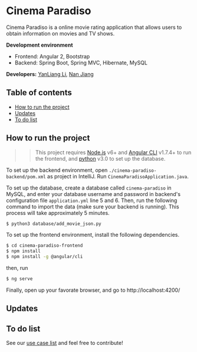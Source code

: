 # Cinema Paradiso

Cinema Paradiso is a online movie rating application that allows users to obtain information on movies and TV shows. 

**Development environment**
  - Frontend: Angular 2, Bootstrap
  - Backend: Spring Boot, Spring MVC, Hibernate, MySQL
  
**Developers:** [YanLiang Li](https://github.com/yanliangli), [Nan Jiang](https://github.com/BoofOfFools)

## Table of contents
* [How to run the project](#how-to-run-the-project)
* [Updates](#updates)
* [To do list](#to-do-list)

## How to run the project <a id="how-to-run-the-project"></a>
>>This project requires [Node.js](https://nodejs.org/) v6+ and [Angular CLI](https://cli.angular.io) v1.7.4+ to run the frontend, and [python](https://www.python.org/download/releases/3.0/) v3.0 to set up the database.

To set up the backend environment, open ``./cinema-paradiso-backend/pom.xml`` as project in IntelliJ. Run ``CinemaParadisoApplication.java``.

To set up the database, create a database called ``cinema-paradiso`` in MySQL, and enter your database username and password in backend's configuration file ``application.yml`` line 5 and 6. Then, run the following command to import the data (make sure your backend is running). This process will take approximately 5 minutes. 
```sh
$ python3 database/add_movie_json.py
```

To set up the frontend environment, install the following dependencies.

```sh
$ cd cinema-paradiso-frontend
$ npm install
$ npm install -g @angular/cli
```
then, run
```sh
$ ng serve
```

Finally, open up your favorate browser, and go to http://localhost:4200/

## Updates <a id="updates"></a>

## To do list <a id="to-do-list"></a>
See our [use case list](https://github.com/captain-melanie/rottentomatoes/blob/master/use-case-list.md) and feel free to contribute! 


